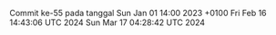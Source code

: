 Commit ke-55 pada tanggal Sun Jan 01 14:00 2023 +0100
Fri Feb 16 14:43:06 UTC 2024
Sun Mar 17 04:28:42 UTC 2024
